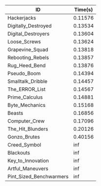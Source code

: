 |ID|Time(s)|
|-|-|
|Hackerjacks|0.11576|
|Digitally_Destroyed|0.13534|
|Digital_Destroyers|0.13604|
|Loose_Screws|0.13624|
|Grapevine_Squad|0.13818|
|Rebooting_Rebels|0.13857|
|Rug_Heed_Bend|0.13876|
|Pseudo_Boom|0.14394|
|Smalltalk_Dribble|0.14457|
|The_ERROR_List|0.14567|
|Prime_Calculus|0.14881|
|Byte_Mechanics|0.15168|
|Beasts|0.16856|
|Computer_Crew|0.17096|
|The_Hit_Blunders|0.20126|
|Gonzo_Brutes|0.40156|
|Creed_Symbol|inf|
|Blackouts|inf|
|Key_to_Innovation|inf|
|Artful_Maneuvers|inf|
|Pint_Sized_Benchwarmers|inf|
